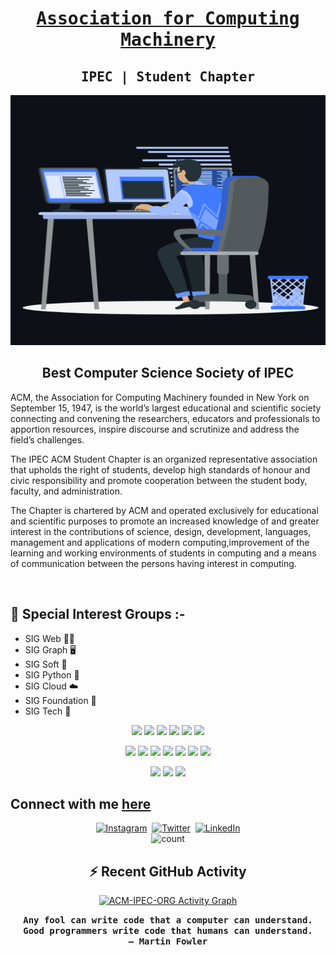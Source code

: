 <h1 align='center'>
<a href="https://acm.ipec.org.in/">
 <strong> <samp>Association for Computing Machinery</samp> </strong></a> 
</h1>
<h2 align='center'>
 <strong><samp>IPEC | Student Chapter</samp> </strong> 
</h2>
<p align="center">
<img src="./assets/animation_500_kxa883sd.gif" width="600" height="400" >
</p>

<h2 align="center"><strong>Best Computer Science Society of IPEC</strong></h2>
<p>
ACM, the Association for Computing Machinery founded in New York on September 15, 1947, is the world’s largest educational and scientific society connecting and convening the researchers, educators and professionals to apportion resources, inspire discourse and scrutinize and address the field’s challenges.
</p>
<p>The IPEC ACM Student Chapter is an organized representative association that upholds the right of students, develop high standards of honour and civic responsibility and promote cooperation between the student body, faculty, and administration.</p>
<p>The Chapter is chartered by ACM and operated exclusively for educational and scientific purposes to promote an increased knowledge of and greater interest in the contributions of science, design, development, languages, management and applications of modern computing,improvement of the learning and working environments of students in computing and a means of communication between the persons having interest in computing.</p>
<br>

## **🔭 Special Interest Groups :-**

-   SIG Web 👨‍💻
-   SIG Graph 🖥
-   SIG Soft 🧩
-   SIG Python 🐍
-   SIG Cloud ☁️
-   SIG Foundation 🐣
-   SIG Tech 📀	


<p align="center">
  <img src="https://img.icons8.com/color/48/000000/c-programming.png"/>
  <img src="https://img.icons8.com/color/48/000000/c-plus-plus-logo.png"/>
  <img src="https://img.icons8.com/color/50/000000/html-5.png"/>
  <img src="https://img.icons8.com/color/48/000000/css3.png"/>
  <!-- <img src="https://img.icons8.com/color/48/000000/javascript.png"/> -->
  <img src="https://img.icons8.com/color/48/000000/javascript--v2.png"/>
  <img src="https://img.icons8.com/color/48/000000/python--v1.png"/>
</p>
<p align="center">
  <img src="https://img.icons8.com/color/48/000000/bootstrap.png"/>
  <img src="https://img.icons8.com/color/48/000000/sass.png"/>
  <img src="https://img.icons8.com/fluency/48/000000/node-js.png"/>
  <img src="https://img.icons8.com/color/48/000000/react-native.png"/>
  <img src="https://img.icons8.com/color/48/000000/redux.png"/>
  <img src="https://img.icons8.com/color/48/000000/mongodb.png"/>
  <img src="https://img.icons8.com/color/48/000000/firebase.png"/>
</p>
<p align="center">
  <img src="https://img.icons8.com/color/48/000000/visual-studio-code-2019.png"/>
  <img src="https://img.icons8.com/color/48/000000/git.png"/>
  <img src="https://img.icons8.com/bubbles/50/000000/github.png"/>
</p>


## **Connect with me [here](https://github.com/ACM-IPEC-ORG)**

<p align="center">
    <a href = "https://instagram.com/elite2002akshay?utm_medium=copy_link"><img alt="Instagram" src="https://img.shields.io/badge/Instagram-E4405F?style=for-the-badge&logo=instagram&logoColor=white" /></a>&nbsp;
    <a href = "https://twitter.com/Elite_257?t=Aymfq3M6O8HugpcHhfu-5Q&s=09"><img alt="Twitter" src="https://img.shields.io/badge/Twitter-1DA1F2?&style=for-the-badge&logo=twitter&logoColor=white" /></a>&nbsp;
    <a href = "https://www.linkedin.com/in/akshay-singh-elite"><img alt="LinkedIn" src="https://img.shields.io/badge/LinkedIn-0077B5.svg?&style=for-the-badge&logo=linkedin&logoColor=white" /></a>
    <br>
    <img src="https://komarev.com/ghpvc/?username=ACM-IPEC-ORG&label=Profile%20views&color=blueviolet&style=flat" alt="count" />
</p>


<h2 align="center">⚡ Recent GitHub Activity</h2>
<p align="center">
<a href="https://github.com/ACM-IPEC-ORG"><img alt="ACM-IPEC-ORG Activity Graph" src="https://activity-graph.herokuapp.com/graph?username=ACM-IPEC&custom_title=
ACM-IPEC%27s%20Contribution%20Graph&theme=react-dark" /></a>
</p>


<p align ="center"><samp><strong>Any fool can write code that a computer can understand. Good programmers write code that humans can understand.
<br>
– Martin Fowler</strong></samp></p>

